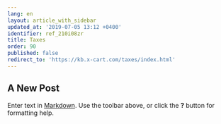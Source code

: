 ```yaml
---
lang: en
layout: article_with_sidebar
updated_at: '2019-07-05 13:12 +0400'
identifier: ref_210i08zr
title: Taxes
order: 90
published: false
redirect_to: 'https://kb.x-cart.com/taxes/index.html'
---
```

## A New Post

Enter text in [Markdown](http://daringfireball.net/projects/markdown/). Use the toolbar above, or click the **?** button for formatting help.
